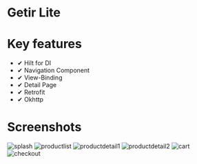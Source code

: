 # Getir Lite

# Key features
 
 * ✔ Hilt for DI
 * ✔ Navigation Component
 * ✔ View-Binding
 * ✔ Detail Page
 * ✔ Retrofit
 * ✔ Okhttp

# Screenshots

![splash](https://github.com/user-attachments/assets/94d101c9-c775-49a7-9229-91349ef52264)
![productlist](https://github.com/user-attachments/assets/24ad355e-7337-4041-a591-6659a7b664c4)
![productdetail1](https://github.com/user-attachments/assets/d1631ddd-5377-4172-912e-72dbd45aaccf)
![productdetail2](https://github.com/user-attachments/assets/f0b1fb7b-eb4f-4608-bae4-8db2bb0cae05)
![cart](https://github.com/user-attachments/assets/3b0a0058-f617-438c-8c17-02412a3b9c15)
![checkout](https://github.com/user-attachments/assets/a9a1fa3e-4239-4136-8a41-542e54842937)
